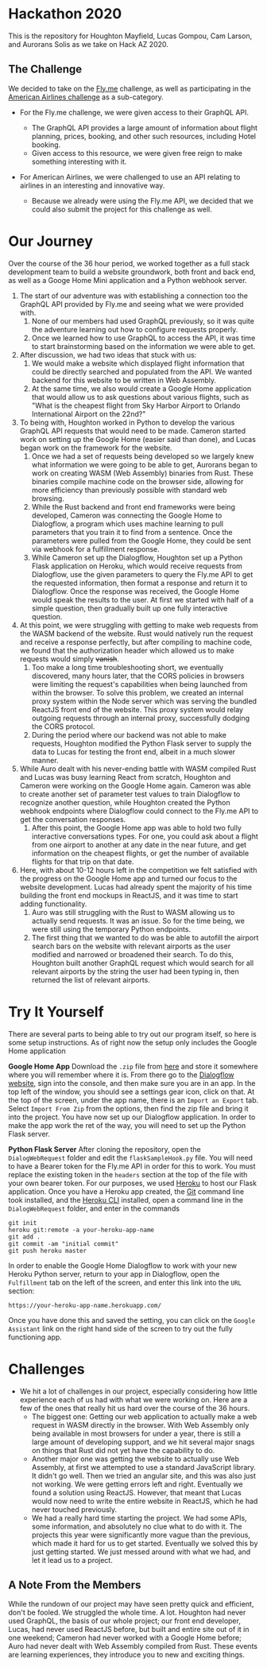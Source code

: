 # Hackathon 2020
This is the repository for Houghton Mayfield, Lucas Gompou, Cam Larson, and Aurorans Solis as we take on Hack AZ 2020.

## The Challenge
We decided to take on the [Fly.me](https://fly.me/) challenge, as well as participating in the [American Airlines challenge](https://github.com/AmericanAirlines/Flight-Engine/wiki/Hack-Arizona-2020) as a sub-category.

* For the Fly.me challenge, we were given access to their GraphQL API.
  * The GraphQL API provides a large amount of information about flight planning, prices, booking, and other such resources, including Hotel booking.
  * Given access to this resource, we were given free reign to make something interesting with it.

* For American Airlines, we were challenged to use an API relating to airlines in an interesting and innovative way.
  * Because we already were using the Fly.me API, we decided that we could also submit the project for this challenge as well.

# Our Journey
Over the course of the 36 hour period, we worked together as a full stack development team to build a website groundwork, both front and back end, as well as a Googe Home Mini application and a Python webhook server.

1. The start of our adventure was with establishing a connection too the GraphQL API provided by Fly.me and seeing what we were provided with.
   1. None of our members had used GraphQL previously, so it was quite the adventure learning out how to configure requests properly.
   1. Once we learned how to use GraphQL to access the API, it was time to start brainstorming based on the information we were able to get.
1. After discussion, we had two ideas that stuck with us:
   1. We would make a website which displayed flight information that could be directly searched and populated from the API. We wanted backend for this website to be written in Web Assembly.
   1. At the same time, we also would create a Google Home application that would allow us to ask questions about various flights, such as "What is the cheapest flight from Sky Harbor Airport to Orlando International Airport on the 22nd?"
1. To being with, Houghton worked in Python to develop the various GraphQL API requests that would need to be made. Cameron started work on setting up the Google Home (easier said than done), and Lucas began work on the framework for the website.
   1. Once we had a set of requests being developed so we largely knew what information we were going to be able to get, Aurorans began to work on creating WASM (Web Assembly) binaries from Rust. These binaries compile machine code on the browser side, allowing for more efficiency than previously possible with standard web browsing.
   1. While the Rust backend and front end frameworks were being developed, Cameron was connecting the Google Home to Dialogflow, a program which uses machine learning to pull parameters that you train it to find from a sentence. Once the parameters were pulled from the Google Home, they could be sent via webhook for a fulfillment response.
   1. While Cameron set up the Dialogflow, Houghton set up a Python Flask application on Heroku, which would receive requests from Dialogflow, use the given parameters to query the Fly.me API to get the requested information, then format a response and return it to Dialogflow. Once the response was received, the Google Home would speak the results to the user. At first we started with half of a simple question, then gradually built up one fully interactive question.
1. At this point, we were struggling with getting to make web requests from the WASM backend of the website. Rust would natively run the request and receive a response perfectly, but after compiling to machine code, we found that the authorization header which allowed us to make requests would simply ~~vanish~~.
   1. Too make a long time troubleshooting short, we eventually discovered, many hours later, that the CORS policies in browsers were limiting the request's capabilities when being launched from within the browser. To solve this problem, we created an internal proxy system within the Node server which was serving the bundled ReactJS front end of the website. This proxy system would relay outgoing requests through an internal proxy, successfully dodging the CORS protocol.
   1. During the period where our backend was not able to make requests, Houghton modified the Python Flask server to supply the data to Lucas for testing the front end, albeit in a much slower manner.
1. While Auro dealt with his never-ending battle with WASM compiled Rust and Lucas was busy learning React from scratch, Houghton and Cameron were working on the Google Home again. Cameron was able to create another set of parameter test values to train Dialogflow to recognize another question, while Houghton created the Python webhook endpoints where Dialogflow could connect to the Fly.me API to get the conversation responses.
   1. After this point, the Google Home app was able to hold two fully interactive conversations types. For one, you could ask about a flight from one airport to another at any date in the near future, and get information on the cheapest flights, or get the number of available flights for that trip on that date.
1. Here, with about 10-12 hours left in the competition we felt satisfied with the progress on the Google Home app and turned our focus to the website development. Lucas had already spent the majority of his time building the front end mockups in ReactJS, and it was time to start adding functionality.
   1. Auro was still struggling with the Rust to WASM allowing us to actually send requests. It was an issue. So for the time being, we were still using the temporary Python endpoints.
   1. The first thing that we wanted to do was be able to autofill the airport search bars on the website with relevant airports as the user modified and narrowed or broadened their search. To do this, Houghton built another GraphQL request which would search for all relevant airports by the string the user had been typing in, then returned the list of relevant airports.

# Try It Yourself
There are several parts to being able to try out our program itself, so here is some setup instructions. As of right now the setup only includes the Google Home application

**Google Home App**
Download the `.zip` file from [here](https://github.com/HeroicosHM/Hackathon2020/blob/master/GoogleAssistant-rough-testing.zip) and store it somewhere where you will remember where it is. From there go to the [Dialogflow website](https://dialogflow.com/), sign into the console, and then make sure you are in an app. In the top left of the window, you should see a settings gear icon, click on that. At the top of the screen, under the app name, there is an `Import an Export` tab. Select `Import From Zip` from the options, then find the zip file and bring it into the project. You have now set up our Dialogflow application. In order to make the app work the ret of the way, you will need to set up the Python Flask server.

**Python Flask Server**
After cloning the repository, open the `DialogWebRequest` folder and edit the `flaskSampleHook.py` file. You will need to have a Bearer token for the Fly.me API in order for this to work. You must replace the existing token in the `headers` section at the top of the file with your own bearer token. For our purposes, we used [Heroku](https://www.heroku.com/) to host our Flask application. Once you have a Heroku app created, the [Git](https://git-scm.com/) command line took installed, and the [Heroku CLI](https://devcenter.heroku.com/articles/heroku-cli#download-and-install) installed, open a command line in the `DialogWebRequest` folder, and enter in the commands
```
git init
heroku git:remote -a your-heroku-app-name
git add .
git commit -am "initial commit"
git push heroku master
```
In order to enable the Google Home Dialogflow to work with your new Heroku Python server, return to your app in Dialogflow, open the `Fulfillment` tab on the left of the screen, and enter this link into the `URL` section:
```
https://your-heroku-app-name.herokuapp.com/
```
Once you have done this and saved the setting, you can click on the `Google Assistant` link on the right hand side of the screen to try out the fully functioning app.

# Challenges
* We hit a lot of challenges in our project, especially considering how little experience each of us had with what we were working on. Here are a few of the ones that really hit us hard over the course of the 36 hours.
   * The biggest one: Getting our web application to actually make a web request in WASM directly in the browser. With Web Assembly only being available in most browsers for under a year, there is still a large amount of developing support, and we hit several major snags on things that Rust did not yet have the capability to do.
   * Another major one was getting the website to actually use Web Assembly, at first we attempted to use a standard JavaScript library. It didn't go well. Then we tried an angular site, and this was also just not working. We were getting errors left and right. Eventually we found a solution using ReactJS. However, that meant that Lucas would now need to write the entire website in ReactJS, which he had never touched previously.
   * We had a really hard time starting the project. We had some APIs, some information, and absolutely no clue what to do with it. The projects this year were significantly more vague than the previous, which made it hard for us to get started. Eventually we solved this by just getting started. We just messed around with what we had, and let it lead us to a project.

## A Note From the Members
While the rundown of our project may have seen pretty quick and efficient, don't be fooled. We struggled the whole time. A lot. Houghton had never used GraphQL, the basis of our whole project; our front end developer, Lucas, had never used ReactJS before, but built and entire site out of it in one weekend; Cameron had never worked with a Google Home before; Auro had never dealt with Web Assembly compiled from Rust. These events are learning experiences, they introduce you to new and exciting things.
